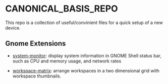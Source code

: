 # CANONICAL_BASIS_REPO

This repo is a collection of useful/convinient files for a quick setup of a new device.


## Gnome Extensions

- [system-monitor](https://extensions.gnome.org/extension/3010/system-monitor-next/): display system information in GNOME Shell status bar, such as CPU and memory usage, and network rates

- [workspace-matrix](https://extensions.gnome.org/extension/1485/workspace-matrix/): arrange workspaces in a two dimensional grid with workspace thumbnails.